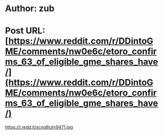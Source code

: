 # Author: __zub__
# Post URL: [https://www.reddit.com/r/DDintoGME/comments/nw0e6c/etoro_confirms_63_of_eligible_gme_shares_have/](https://www.reddit.com/r/DDintoGME/comments/nw0e6c/etoro_confirms_63_of_eligible_gme_shares_have/)


https://i.redd.it/scxg8luhr9471.jpg